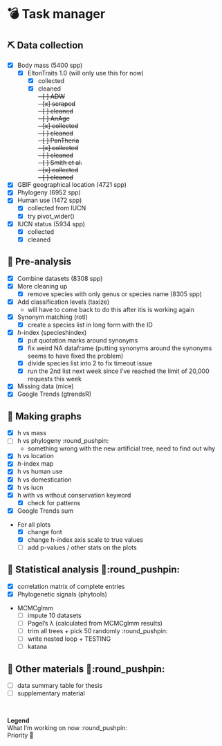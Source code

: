 
# :bomb: Task manager

## :pick: Data collection

  - [x] Body mass (5400 spp)
      - [x] EltonTraits 1.0 (will only use this for now)
          - [x] collected
          - [x] cleaned  
            ~~- \[ \] ADW~~  
            ~~- \[x\] scraped~~  
            ~~- \[ \] cleaned~~  
            ~~- \[ \] AnAge~~  
            ~~- \[x\] collected~~  
            ~~- \[ \] cleaned~~  
            ~~- \[ \] PanTheria~~  
            ~~- \[x\] collected~~  
            ~~- \[ \] cleaned~~  
            ~~- \[ \] Smith et al.~~  
            ~~- \[x\] collected~~  
            ~~- \[ \] cleaned~~
  - [x] GBIF geographical location (4721 spp)
  - [x] Phylogeny (6952 spp)
  - [x] Human use (1472 spp)
      - [x] collected from IUCN
      - [x] try pivot\_wider()
  - [x] IUCN status (5934 spp)
      - [x] collected
      - [x] cleaned

## :abacus: Pre-analysis

  - [x] Combine datasets (8308 spp)
  - [x] More cleaning up
      - [x] remove species with only genus or species name (8305 spp)
  - [x] Add classification levels (taxize)
      - will have to come back to do this after itis is working again
  - [x] Synonym matching (rotl)
      - [x] create a species list in long form with the ID
  - [x] *h*-index (specieshindex)
      - [x] put quotation marks around synonyms
      - [x] fix weird NA dataframe (putting synonyms around the synonyms
        seems to have fixed the problem)
      - [x] divide species list into 2 to fix timeout issue
      - [x] run the 2nd list next week since I’ve reached the limit of
        20,000 requests this week
  - [x] Missing data (mice)
  - [x] Google Trends (gtrendsR)

## :art: Making graphs

  - [x] h vs mass
  - [ ] h vs phylogeny :round\_pushpin:
      - something wrong with the new artificial tree, need to find out
        why
  - [x] h vs location
  - [x] *h*-index map
  - [x] h vs human use
  - [x] h vs domestication
  - [x] h vs iucn
  - [x] h with vs without conservation keyword
      - [x] check for patterns
  - [x] Google Trends sum
  - For all plots
      - [x] change font
      - [x] change h-index axis scale to true values
      - [ ] add p-values / other stats on the plots

## :rocket: Statistical analysis :gem::round\_pushpin:

  - [x] correlation matrix of complete entries
  - [x] Phylogenetic signals (phytools)
  - MCMCglmm
      - [ ] impute 10 datasets
      - [ ] Pagel’s λ (calculated from MCMCglmm results)
      - [ ] trim all trees + pick 50 randomly :round\_pushpin:
      - [ ] write nested loop + TESTING
      - [ ] katana

## :jigsaw: Other materials :gem::round\_pushpin:

  - [ ] data summary table for thesis
  - [ ] supplementary material

 

**Legend**  
What I’m working on now :round\_pushpin:  
Priority :gem:
